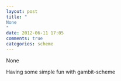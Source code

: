 ```yaml
---
layout: post
title: "
None
"
date: 2012-06-11 17:05
comments: true
categories: scheme
---
```


None


Having some simple fun with gambit-scheme

